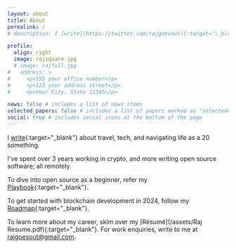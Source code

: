 ```yaml
---
layout: about
title: About
permalink: /
# description: I [write](https://twitter.com/rajgoesout){:target="\_blank"} about travel, tech, and navigating life as a 20 something.

profile:
  align: right
  image: rajsquare.jpg
  # image: rajfull.jpg
#   address: >
#     <p>555 your office number</p>
#     <p>123 your address street</p>
#     <p>Your City, State 12345</p>

news: false # includes a list of news items
selected_papers: false # includes a list of papers marked as "selected={true}"
social: true # includes social icons at the bottom of the page
---
```


I [write](https://twitter.com/rajgoesout){:target="\_blank"} about travel, tech, and navigating life as a 20 something.

<!-- My interests include writing copy, software, . -->

I've spent over 3 years working in crypto, and more writing open source software; all remotely.

<!-- I work at [BUIDL Labs](https://buidllabs.io){:target="\_blank"},  -->

To dive into open source as a beginner, refer my [Playbook](https://rajgoesout.gumroad.com/l/gsoc){:target="\_blank"}.

To get started with blockchain development in 2024, follow my [Roadmap](https://rajgoesout.substack.com/p/blockchain-development-roadmap){:target="\_blank"}.

To learn more about my career, skim over my [Résumé](/assets/Raj Resume.pdf){:target="\_blank"}. For work enquiries, write to me at <a href="mailto:rajgoesout@gmail.com">rajgoesout@gmail.com</a>.

<!-- - [Resume](/assets/Raj Resume.pdf){:target="\_blank"} -->
<!-- - [Projects](/projects) -->

<!-- Write your biography here. Tell the world about yourself. Link to your favorite [subreddit](http://reddit.com){:target="\_blank"}. You can put a picture in, too. The code is already in, just name your picture `prof_pic.jpg` and put it in the `img/` folder.

Put your address / P.O. box / other info right below your picture. You can also disable any these elements by editing `profile` property of the YAML header of your `_pages/about.md`. Edit `_bibliography/papers.bib` and Jekyll will render your [publications page](/al-folio/publications/) automatically.

Put your address / P.O. box / other info right below your picture. You can also disable any these elements by editing `profile` property of the YAML header of your `_pages/about.md`. Edit `_bibliography/papers.bib` and Jekyll will render your [publications page](/al-folio/publications/) automatically. -->
